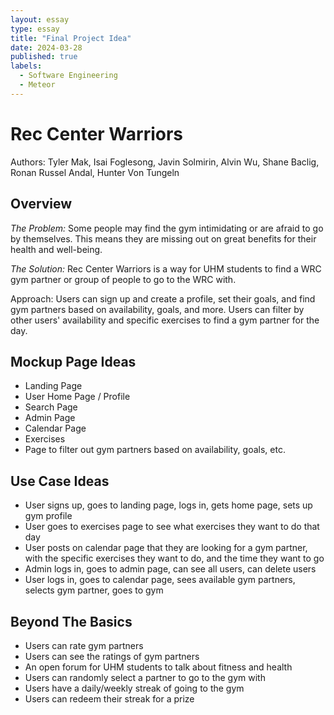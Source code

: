 ```yaml
---
layout: essay
type: essay
title: "Final Project Idea"
date: 2024-03-28
published: true
labels:
  - Software Engineering
  - Meteor
---
```


# Rec Center Warriors
Authors: Tyler Mak, Isai Foglesong, Javin Solmirin, Alvin Wu, Shane Baclig, Ronan Russel Andal, Hunter Von Tungeln

## Overview
<em>The Problem:</em> Some people may find the gym intimidating or are afraid to go by themselves. This means they are missing out on great benefits for their health and well-being. 

<em>The Solution:</em> Rec Center Warriors is a way for UHM students to find a WRC gym partner or group of people to go to the WRC with.

Approach: Users can sign up and create a profile, set their goals, and find gym partners based on availability, goals, and more. Users can filter by other users' availability and specific exercises to find a gym partner for the day. 

## Mockup Page Ideas
- Landing Page
- User Home Page / Profile
- Search Page
- Admin Page
- Calendar Page
- Exercises 
- Page to filter out gym partners based on availability, goals, etc.

## Use Case Ideas
- User signs up, goes to landing page, logs in, gets home page, sets up gym profile
- User goes to exercises page to see what exercises they want to do that day
- User posts on calendar page that they are looking for a gym partner, with the specific exercises they want to do, and the time they want to go
- Admin logs in, goes to admin page, can see all users, can delete users
- User logs in, goes to calendar page, sees available gym partners, selects gym partner, goes to gym

## Beyond The Basics
- Users can rate gym partners
- Users can see the ratings of gym partners
- An open forum for UHM students to talk about fitness and health
- Users can randomly select a partner to go to the gym with
- Users have a daily/weekly streak of going to the gym
- Users can redeem their streak for a prize